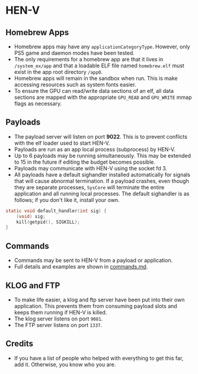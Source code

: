 HEN-V
=====


Homebrew Apps
-------------

* Homebrew apps may have any `applicationCategoryType`.
  However, only PS5 game and daemon modes have been tested.
* The only requirements for a homebrew app are that it lives in `/system_ex/app`
  and that a loadable ELF file named `homebrew.elf` must exist in the app root directory `/app0`.
* Homebrew apps will remain in the sandbox when run. This is make accessing
  resources such as system fonts easier.
* To ensure the GPU can read/write data sections of an elf, all data sections are mapped with
  the appropriate `GPU_READ` and `GPU_WRITE` mmap flags as necessary.


Payloads
--------

* The payload server will listen on port **9022**. This is to prevent conflicts
  with the elf loader used to start HEN-V.
* Payloads are run as an app local process (subprocess) by HEN-V.
* Up to 6 payloads may be running simultaneously.
  This may be extended to 15 in the future if editing the budget becomes possible.
* Payloads may communicate with HEN-V using the socket fd 3.
* All payloads have a default sighandler installed automatically for signals that will
  cause abnormal termination. If a payload crashes, even though they are separate
  processes, `SysCore` will terminate the entire application and all running local processes.
  The default sighandler is as follows; if you don't like it, install your own.

```c
static void default_handler(int sig) {
	(void) sig;
	kill(getpid(), SIGKILL);
}
```


Commands
--------

* Commands may be sent to HEN-V from a payload or application.
* Full details and examples are shown in [commands.md](commands.md).


KLOG and FTP
------------

* To make life easier, a klog and ftp server have been put into their own application.
  This prevents them from consuming payload slots and keeps them running if HEN-V is killed.
* The klog server listens on port `9081`.
* The FTP server listens on port `1337`. 


Credits
-------

* If you have a list of people who helped with everything to get this far, add it. Otherwise, you know who you are.

